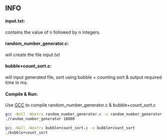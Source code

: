 ## INFO

#### input.txt:

contains the value of n followed by n integers.

#### random_number_generator.c:

will create the file input.txt

#### bubble+count_sort.c:

will input generated file, sort using bubble + counting sort & output required time in ms.

#### Compile & Run:

Use [GCC](https://gcc.gnu.org/) to compile random_number_generator.c & bubble+count_sort.c

```bash
gcc -Wall -Wextra random_number_generator.c -o random_number_generator
./random_number_generator 10000

gcc -Wall -Wextra bubble+count_sort.c -o bubble+count_sort
./bubble+count_sort
```